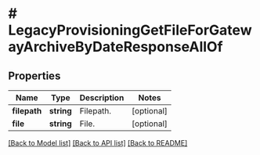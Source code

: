 # # LegacyProvisioningGetFileForGatewayArchiveByDateResponseAllOf

## Properties

Name | Type | Description | Notes
------------ | ------------- | ------------- | -------------
**filepath** | **string** | Filepath. | [optional]
**file** | **string** | File. | [optional]

[[Back to Model list]](../../README.md#models) [[Back to API list]](../../README.md#endpoints) [[Back to README]](../../README.md)
